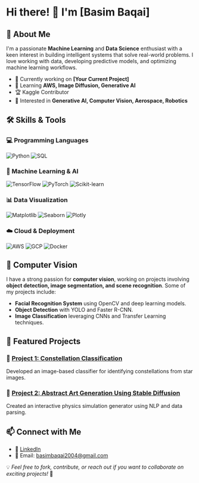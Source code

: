 # Hi there! 👋 I'm [Basim Baqai]

## 🚀 About Me
I'm a passionate **Machine Learning** and **Data Science** enthusiast with a keen interest in building intelligent systems that solve real-world problems. I love working with data, developing predictive models, and optimizing machine learning workflows.

- 🔭 Currently working on **[Your Current Project]**
- 🌱 Learning **AWS, Image Diffusion, Generative AI**
- 🏆 Kaggle Contributor
- 🎯 Interested in **Generative AI, Computer Vision, Aerospace, Robotics**

## 🛠️ Skills & Tools

### 💻 Programming Languages

![Python](https://img.shields.io/badge/Python-3776AB?style=for-the-badge&logo=python&logoColor=white)
![SQL](https://img.shields.io/badge/SQL-4479A1?style=for-the-badge&logo=sqlite&logoColor=white)


### 🤖 Machine Learning & AI

![TensorFlow](https://img.shields.io/badge/TensorFlow-FF6F00?style=for-the-badge&logo=tensorflow&logoColor=white)
![PyTorch](https://img.shields.io/badge/PyTorch-EE4C2C?style=for-the-badge&logo=pytorch&logoColor=white)
![Scikit-learn](https://img.shields.io/badge/Scikit--learn-F7931E?style=for-the-badge&logo=scikitlearn&logoColor=white)

### 📊 Data Visualization

![Matplotlib](https://img.shields.io/badge/Matplotlib-11557C?style=for-the-badge&logo=python&logoColor=white)
![Seaborn](https://img.shields.io/badge/Seaborn-3776AB?style=for-the-badge&logo=python&logoColor=white)
![Plotly](https://img.shields.io/badge/Plotly-3F4F75?style=for-the-badge&logo=plotly&logoColor=white)

### ☁️ Cloud & Deployment

![AWS](https://img.shields.io/badge/AWS-232F3E?style=for-the-badge&logo=amazonaws&logoColor=white)
![GCP](https://img.shields.io/badge/GCP-4285F4?style=for-the-badge&logo=googlecloud&logoColor=white)
![Docker](https://img.shields.io/badge/Docker-2496ED?style=for-the-badge&logo=docker&logoColor=white)

## 🔬 Computer Vision
I have a strong passion for **computer vision**, working on projects involving **object detection, image segmentation, and scene recognition**. Some of my projects include:

- **Facial Recognition System** using OpenCV and deep learning models.
- **Object Detection** with YOLO and Faster R-CNN.
- **Image Classification** leveraging CNNs and Transfer Learning techniques.

## 📂 Featured Projects
 
### 🔹 [Project 1: Constellation Classification](https://github.com/yourusername/constellation-classification)
Developed an image-based classifier for identifying constellations from star images.

### 🔹 [Project 2: Abstract Art Generation Using Stable Diffusion](https://github.com/yourusername/physics-simulation)
Created an interactive physics simulation generator using NLP and data parsing.

## 📫 Connect with Me

- 💼 [LinkedIn](https://linkedin.com/in/yourusername)
- 📧 Email: basimbaqai2004@gmail.com

💡 *Feel free to fork, contribute, or reach out if you want to collaborate on exciting projects!* 🚀

